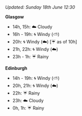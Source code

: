 *Updated: Sunday 18th June 12:30*

**Glasgow**

* 14h, 15h: :cloud: Cloudy
* 16h - 19h: :cyclone: Windy (:partly_sunny:)
* 20h: :cyclone: Windy (:cloud:) [:umbrella: as of 10h]
* 21h, 22h: :cyclone: Windy (:cloud:)
* 23h - 1h: :umbrella: Rainy

**Edinburgh**

* 14h - 19h: :cyclone: Windy (:partly_sunny:)
* 20h, 21h: :cyclone: Windy (:cloud:)
* 22h: :umbrella: Rainy
* 23h: :cloud: Cloudy
* 0h, 1h: :umbrella: Rainy
